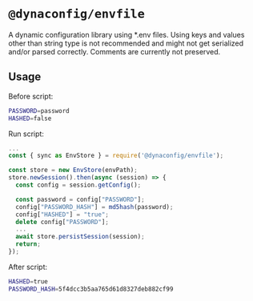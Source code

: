 # `@dynaconfig/envfile`

A dynamic configuration library using *.env files. Using keys and values other than string type is not recommended and might not get serialized and/or parsed correctly.
Comments are currently not preserved.

## Usage

Before script:

```bash
PASSWORD=password
HASHED=false
```


Run script:

```javascript
...
const { sync as EnvStore } = require('@dynaconfig/envfile');

const store = new EnvStore(envPath);
store.newSession().then(async (session) => {
  const config = session.getConfig();

  const password = config["PASSWORD"];
  config["PASSWORD_HASH"] = md5hash(password);
  config["HASHED"] = "true";
  delete config["PASSWORD"];
  ...
  await store.persistSession(session);
  return;
});
```

After script:

```bash
HASHED=true
PASSWORD_HASH=5f4dcc3b5aa765d61d8327deb882cf99
```
